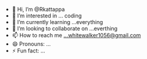 - 👋 Hi, I’m @Rkattappa
- 👀 I’m interested in ... coding
- 🌱 I’m currently learning ...everything
- 💞️ I’m looking to collaborate on ...everthing
- 📫 How to reach me ...whitewalker1056@gmail.com
- 😄 Pronouns: ...
- ⚡ Fun fact: ...

<!---
Rkattappa/Rkattappa is a ✨ special ✨ repository because its `README.md` (this file) appears on your GitHub profile.
You can click the Preview link to take a look at your changes.
--->
